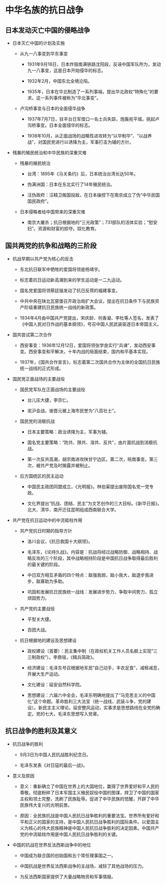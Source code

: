 # 中华名族的抗日战争

## 日本发动灭亡中国的侵略战争

  + 日本灭亡中国的计划及实施

    - 从九一八事变到华东事变

      - 1931年9月18日，日本炸毁南满铁路沈阳段，反诬中国军队所为，发动九一八事变，这是日本开始侵华的标志。

      - 1932年2月，中国东北全境沦陷。

      - 1935年，日本在华北制造了一系列事端，提出华北政权“特殊化”的要求。这一系列事件被称为“华北事变”。

    - 卢沟桥事变与日本的全面侵华战争

      - 1937年7月7日，驻丰台日军借口一名士兵失踪，炮轰宛平城，挑起卢沟桥事变。日本全面侵华的标志。

      - 1938年10月，从正面战场的战略性进攻转为“以华制华”、“以战养战”，对国民党进行以诱降为主，军事打击为辅的方针。

  + 残暴的殖民统治和中华民族的深重灾难

    - 残暴的殖民统治

      - 台湾：1895年《马关条约》后，日本统治台湾长达50年。

      - 伪满洲国：日本在东北实行了14年殖民统治。

      - 汪伪政府：汪精卫叛国投敌，在日本操控下在南京成立了伪“中华民国国民政府”。

    - 日本侵略者给中国带来的深重灾难

      - 南京大屠杀；抗日根据地的“三光政策”；731部队的活体实验；“慰安妇”。资源和财富的掠夺。奴化教育。

## 国共两党的抗争和战略的三阶段

  + 抗战早期以共产党为核心的反击

    - 东北抗日联军中牺牲的爱国将领是杨靖宇。

    - 标志着抗日运动新高潮到来的学生运动是一二九运动。

    - 国名党爱国将领蔡廷锴发动了抗日反蒋的福建事变。

    - 中共中央在陕北瓦窑堡召开政治局扩大会议，提出在抗日条件下与民族资产阶级重建抗日民族统一战线的新政策。

    - 1934年4月由中国共产党提出，宋庆龄、何香凝、李杜等人签名，发表了《中国人民对日作战的基本纲领》，号召中国人民武装驱逐日本帝国主义。

  + 国共尝试第二次合作

    - 西安事变：1936年12月12日，爱国将领张学良实行“兵谏”，发动西安事变。西安事变和平解决，十年内战的局面结束，国内和平基本实现。

    - 1937年，《国共合作宣言》，标志着第二次国共合作为主体的全国抗日民族统一战线的正式形成。

  + 国民党正面战场的主要战役

    - 国民党军队在正面战场的主要战役

      - 台儿庄大捷，李宗仁。

      - 淞沪会战，谢晋元被上海市民誉为“八百壮士”。

    - 国民党的消极抗战

      - 日本主要策略：政治诱降为主，军事为辅。

      - 国名党主要策略：“防共、限共、溶共、反共”，由片面抗战到消极抗战。

      - 第一次反共高潮，胡宗南进攻陕甘宁边区。第二次，皖南事变。第三次，被共产党及时揭露并被制止。

    - 后方国统区的民主运动

      - 中国民主政团同盟成立，《光明报》。林伯渠提出废除国名党一党专政。

      - 文化界提出“抗战、团结、民主”为文艺创作的三大目标。《新华日报》。北大、清华、南开迁往昆明组成西南联合大学。

  + 共产党在抗日运动中的中流砥柱作用

    - 共产党抗日时期的指导方针

      - 洛川会议，《抗日救国十大纲领》。

      - 毛泽东，《论持久战》。内容是：抗战将经过战略防御、战略相持、战略反攻的三个阶段，其中战略相持阶段是中国抗日战争取得最后胜利的最关键的阶段。

      - 中日双方相互矛盾的四个特点：敌强我弱，敌小我大，敌退步我进步，敌寡助为多助。

      - 巩固和发展抗日民族统一战线：发展进步势力，争取中间势力，孤立顽固势力。

    - 共产党的主要战役

      - 平型关大捷。

      - 百团大战。

    - 抗日根据地的建设及思想建设

      - 政权建设（首要）：民主集中制（在政权机关工作人员名额上实现“三三制政权”）。李鼎铭，《精兵简政》。

      - 经济建设：毛泽东号召根据地军民“自己动手，丰衣足食”，减租减息，开展大生产运动。

      - 文化建设：延安自然科学院。

      - 思想建设：六届六中全会，毛泽东明确地提出了“马克思主义的中国化”这个命题。革命胜利三大法宝（统一战线，武装斗争，党的建设）。新民主主义理论。延安整风运动，实事求是思想路线在全党的确定。党的七大，毛泽东思想写入党章。

## 抗日战争的胜利及其意义

  + 抗日战争的胜利

    - 9月3日为中国人民抗战胜利纪念日。

    - 毛泽东发表《对日寇的最后一战》。

  + 意义及原因

    - 意义：重新确立了中国在世界上的大国地位，赢得了世界爱好和平人民的尊敬。彻底粉碎了日本军国主义殖民奴役中国的图谋，捍卫了中国的国家主权和领土完整，洗刷了民族耻辱。促进了中华民族的觉醒，开辟了中华民族伟大复兴的光明前景。

    - 原因：全民族抗战是中国人民抗日战争胜利的重要法宝。世界所有爱好和平和正义的国家的支持，是中国人民抗日战争胜利的国际条件。以爱国主义为核心的伟大民族精神是中国人民抗日战争胜利的决定因素。中国共产党的中流砥柱作用是中国人民抗日战争胜利的关键。

  + 中国的抗战在世界反法西斯战争中的地位

    - 中国成为联合国的创始国和五个常任理事国之一。

    - 中国抗战是世界反法西斯战争的主战场，减轻了其他战场的压力。

    - 为反法西斯国家提供了大量战略物资和军事情报。
